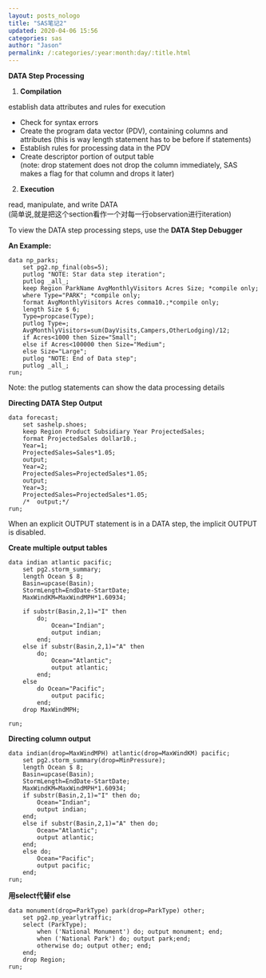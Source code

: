 ```yaml
---
layout: posts_nologo
title: "SAS笔记2"
updated: 2020-04-06 15:56
categories: sas
author: "Jason"
permalink: /:categories/:year:month:day/:title.html
---
```

**DATA Step Processing**  

1. **Compilation**  

establish data attributes and rules for execution  

* Check for syntax errors
* Create the program data vector (PDV), containing columns and attributes (this is way length statement has to be before if statements)
* Establish rules for processing data in the PDV
* Create descriptor portion of output table  
  (note: drop statement does not drop the column immediately, SAS makes a flag for that column and drops it later)  

2. **Execution**  

read, manipulate, and write DATA    
(简单说,就是把这个section看作一个对每一行observation进行iteration)  

To view the DATA step processing steps, use the **DATA Step Debugger**

**An Example:**

```SAS
data np_parks;
	set pg2.np_final(obs=5);
	putlog "NOTE: Star data step iteration";
	putlog _all_;
	keep Region ParkName AvgMonthlyVisitors Acres Size; *compile only;
    where Type="PARK"; *compile only;
	format AvgMonthlyVisitors Acres comma10.;*compile only;
	length Size $ 6;
    Type=propcase(Type);
	putlog Type=;
	AvgMonthlyVisitors=sum(DayVisits,Campers,OtherLodging)/12;
	if Acres<1000 then Size="Small";
	else if Acres<100000 then Size="Medium";
	else Size="Large";
	putlog "NOTE: End of Data step";
	putlog _all_;
run;
```

Note: the putlog statements can show the data processing details

**Directing DATA Step Output**

```SAS
data forecast;
	set sashelp.shoes;
	keep Region Product Subsidiary Year ProjectedSales;
	format ProjectedSales dollar10.;
    Year=1;
	ProjectedSales=Sales*1.05;
    output;
	Year=2;
	ProjectedSales=ProjectedSales*1.05;
    output;
	Year=3;
	ProjectedSales=ProjectedSales*1.05;
	/*	output;*/
run;
```

When an explicit OUTPUT statement is in a DATA step, the implicit OUTPUT is disabled.

**Create multiple output tables**

```SAS
data indian atlantic pacific;
	set pg2.storm_summary;
	length Ocean $ 8;
	Basin=upcase(Basin);
	StormLength=EndDate-StartDate;
	MaxWindKM=MaxWindMPH*1.60934;

	if substr(Basin,2,1)="I" then
		do;
			Ocean="Indian";
			output indian;
		end;
	else if substr(Basin,2,1)="A" then
		do;
			Ocean="Atlantic";
			output atlantic;
		end;
	else
		do Ocean="Pacific";
			output pacific;
		end;
	drop MaxWindMPH;

run;
```

**Directing column output**

```SAS
data indian(drop=MaxWindMPH) atlantic(drop=MaxWindKM) pacific;
	set pg2.storm_summary(drop=MinPressure);
	length Ocean $ 8;
	Basin=upcase(Basin);
	StormLength=EndDate-StartDate;
	MaxWindKM=MaxWindMPH*1.60934;
	if substr(Basin,2,1)="I" then do;
		Ocean="Indian";
		output indian;
	end;
	else if substr(Basin,2,1)="A" then do;
		Ocean="Atlantic";
		output atlantic;
	end;
	else do;
		Ocean="Pacific";
		output pacific;
	end;
run;
```

**用select代替if else**

```SAS
data monument(drop=ParkType) park(drop=ParkType) other;
	set pg2.np_yearlytraffic;
	select (ParkType);
		when ('National Monument') do; output monument; end;
		when ('National Park') do; output park;end;
		otherwise do; output other; end;
	end;
	drop Region;
run;
```
